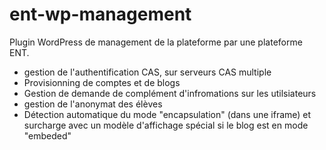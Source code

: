 # ent-wp-management
Plugin WordPress de management de la plateforme par une plateforme ENT.

- gestion de l'authentification CAS, sur serveurs CAS multiple
- Provisionning de comptes et de blogs
- Gestion de demande de complément d'infromations sur les utilsiateurs
- gestion de l'anonymat des élèves
- Détection automatique du mode "encapsulation" (dans une iframe) et surcharge avec un modèle d'affichage spécial si le blog est en mode "embeded"
